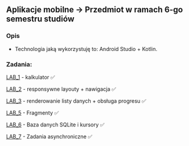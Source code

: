 ## Aplikacje mobilne -> Przedmiot w ramach 6-go semestru studiów

### Opis
* Technologia jaką wykorzystuję to: Android Studio + Kotlin.

### Zadania:

[LAB_1](https://github.com/AdamSzr/MobileApps/tree/main/Calc) - kalkulator :white_check_mark:

[LAB_2](https://github.com/AdamSzr/MobileApps/tree/main/ResponsiveLayouts) - responsywne layouty + nawigacja :white_check_mark:

[LAB_3](https://github.com/AdamSzr/MobileApps/tree/main/ListAndProgress) - renderowanie listy danych + obsługa progresu :white_check_mark:

[LAB_5](https://github.com/AdamSzr/MobileApps/tree/main/fragmenty) - Fragmenty :white_check_mark:

[LAB_6](https://github.com/AdamSzr/MobileApps/tree/main/BazaDanych) - Baza danych SQLite i kursory :white_check_mark:

[LAB_7](https://github.com/AdamSzr/MobileApps/tree/main/AsyncTask) - Zadania asynchroniczne :white_check_mark:



